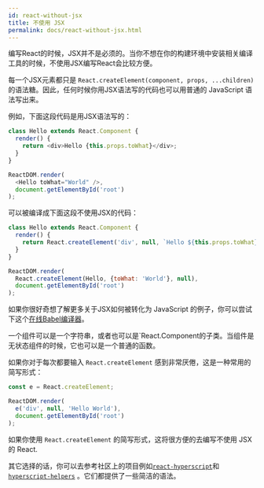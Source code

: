 ```yaml
---
id: react-without-jsx
title: 不使用 JSX
permalink: docs/react-without-jsx.html
---
```


编写React的时候，JSX并不是必须的。当你不想在你的构建环境中安装相关编译工具的时候，不使用JSX编写React会比较方便。

每一个JSX元素都只是 `React.createElement(component, props, ...children)` 的语法糖。因此，任何时候你用JSX语法写的代码也可以用普通的 JavaScript 语法写出来。

例如，下面这段代码是用JSX语法写的：

```js
class Hello extends React.Component {
  render() {
    return <div>Hello {this.props.toWhat}</div>;
  }
}

ReactDOM.render(
  <Hello toWhat="World" />,
  document.getElementById('root')
);
```

可以被编译成下面这段不使用JSX的代码：

```js
class Hello extends React.Component {
  render() {
    return React.createElement('div', null, `Hello ${this.props.toWhat}`);
  }
}

ReactDOM.render(
  React.createElement(Hello, {toWhat: 'World'}, null),
  document.getElementById('root')
);
```

如果你很好奇想了解更多关于JSX如何被转化为 JavaScript 的例子，你可以尝试下这个[在线Babel编译器](https://babeljs.io/repl/#?babili=false&evaluate=true&lineWrap=false&presets=es2015%2Creact%2Cstage-0&code=function%20hello()%20%7B%0A%20%20return%20%3Cdiv%3EHello%20world!%3C%2Fdiv%3E%3B%0A%7D)。

一个组件可以是一个字符串，或者也可以是`React.Component的子类。当组件是无状态组件的时候，它也可以是一个普通的函数。


如果你对于每次都要输入 `React.createElement` 感到非常厌倦，这是一种常用的简写形式：

```js
const e = React.createElement;

ReactDOM.render(
  e('div', null, 'Hello World'),
  document.getElementById('root')
);
```

如果你使用 `React.createElement` 的简写形式，这将很方便的去编写不使用 JSX 的 React.

其它选择的话，你可以去参考社区上的项目例如[`react-hyperscript`](https://github.com/mlmorg/react-hyperscript)和 [`hyperscript-helpers`](https://github.com/ohanhi/hyperscript-helpers) 。它们都提供了一些简洁的语法。

